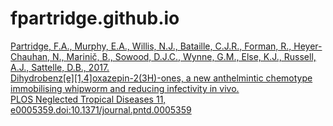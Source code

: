 # fpartridge.github.io

[Partridge, F.A., Murphy, E.A., Willis, N.J., Bataille, C.J.R., Forman, R., Heyer-Chauhan, N., Marinič, B., Sowood, D.J.C., Wynne, G.M., Else, K.J., Russell, A.J., Sattelle, D.B., 2017.<br/>Dihydrobenz[e][1,4]oxazepin-2(3H)-ones, a new anthelmintic chemotype immobilising whipworm and reducing infectivity in vivo.<br/>
PLOS Neglected Tropical Diseases 11, e0005359.doi:10.1371/journal.pntd.0005359](http://dx.doi.org/10.1371/journal.pntd.0005359)
